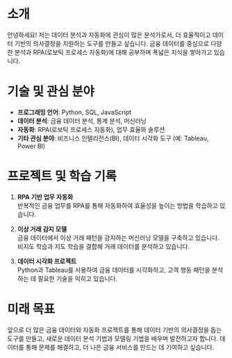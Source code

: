 <link rel="stylesheet" href="style.css">

<div class="container">

# 소개
안녕하세요! 저는 데이터 분석과 자동화에 관심이 많은 분석가로서, 더 효율적이고 데이터 기반의 의사결정을 지원하는 도구를 만들고 싶습니다. 금융 데이터를 중심으로 다양한 분석과 RPA(로보틱 프로세스 자동화)에 대해 공부하며 폭넓은 지식을 쌓아가고 있습니다.

# 기술 및 관심 분야
- **프로그래밍 언어**: Python, SQL, JavaScript
- **데이터 분석**: 금융 데이터 분석, 통계 분석, 머신러닝
- **자동화**: RPA(로보틱 프로세스 자동화), 업무 효율화 솔루션
- **기타 관심 분야**: 비즈니스 인텔리전스(BI), 데이터 시각화 도구 (예: Tableau, Power BI)

# 프로젝트 및 학습 기록
1. **RPA 기반 업무 자동화**  
   반복적인 금융 업무를 RPA를 통해 자동화하여 효율성을 높이는 방법을 학습하고 있습니다.
   
2. **이상 거래 감지 모델**  
   금융 데이터에서 이상 거래 패턴을 감지하는 머신러닝 모델을 구축하고 있습니다. 비지도 학습과 지도 학습을 결합해 거래 데이터를 분석하고 있습니다.

3. **데이터 시각화 프로젝트**  
   Python과 Tableau를 사용하여 금융 데이터를 시각화하고, 고객 행동 패턴을 분석하는 데 필요한 기술을 익히고 있습니다.

# 미래 목표
앞으로 더 많은 금융 데이터와 자동화 프로젝트를 통해 데이터 기반의 의사결정을 돕는 도구를 만들고, 새로운 데이터 분석 기법과 모델링 기법을 배우며 발전하고자 합니다. 데이터를 통해 문제를 해결하고, 더 나은 금융 서비스를 만드는 데 기여하고 싶습니다.

</div>
